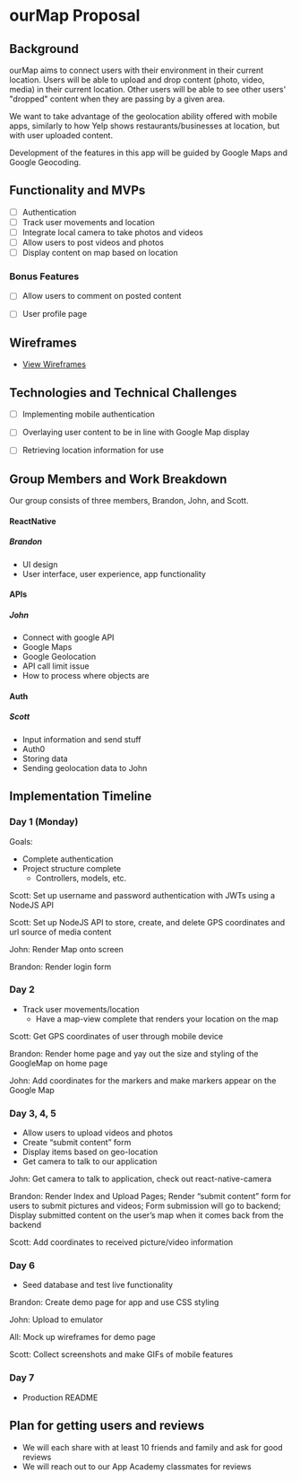 # ourMap Proposal

## Background

ourMap aims to connect users with their environment in their current location. Users will be able to upload and drop content (photo, video, media) in their current location. Other users will be able to see other users' "dropped" content when they are passing by a given area.

We want to take advantage of the geolocation ability offered with mobile apps, similarly to how Yelp shows restaurants/businesses at location, but with user uploaded content. 

Development of the features in this app will be guided by Google Maps and Google Geocoding. 

## Functionality and MVPs

- [ ] Authentication
- [ ] Track user movements and location
- [ ] Integrate local camera to take photos and videos
- [ ] Allow users to post videos and photos
- [ ] Display content on map based on location

### Bonus Features

- [ ] Allow users to comment on posted content
- [ ] User profile page


## Wireframes
* [View Wireframes][wireframes]

[wireframes]: /docs/wireframes

## Technologies and Technical Challenges

- [ ] Implementing mobile authentication
- [ ] Overlaying user content to be in line with Google Map display
- [ ] Retrieving location information for use


## Group Members and Work Breakdown

Our group consists of three members, Brandon, John, and Scott.

#### ReactNative
##### Brandon
 - UI design
 - User interface, user experience, app functionality
#### APIs
##### John
 - Connect with google API
 - Google Maps
 - Google Geolocation
 - API call limit issue
 - How to process where objects are
#### Auth
##### Scott
 - Input information and send stuff
 - Auth0
 - Storing data
 - Sending geolocation data to John


## Implementation Timeline

### Day 1 (Monday)

Goals: 
- Complete authentication
- Project structure complete
	- Controllers, models, etc.

Scott: Set up username and password authentication with JWTs using a NodeJS API

Scott: Set up NodeJS API to store, create, and delete GPS coordinates and url source of media content

John: Render Map onto screen

Brandon: Render login form


### Day 2 

- Track user movements/location
	- Have a map-view complete that renders your location on the map

Scott: Get GPS coordinates of user through mobile device 

Brandon: Render home page and yay out the size and styling of the GoogleMap on home page

John: Add coordinates for the markers and make markers appear on the Google Map

### Day 3, 4, 5

- Allow users to upload videos and photos
- Create “submit content” form
- Display items based on geo-location
- Get camera to talk to our application

John: Get camera to talk to application, check out react-native-camera

Brandon: Render Index and Upload Pages; Render “submit content” form for users to submit pictures and videos; Form submission will go to backend; Display submitted content on the user’s map when it comes back from the backend

Scott: Add coordinates to received picture/video information

### Day 6

- Seed database and test live functionality

Brandon: Create demo page for app and use CSS styling

John: Upload to emulator

All: Mock up wireframes for demo page

Scott: Collect screenshots and make GIFs of mobile features

### Day 7

- Production README

## Plan for getting users and reviews
- We will each share with at least 10 friends and family and ask for good reviews
- We will reach out to our App Academy classmates for reviews
